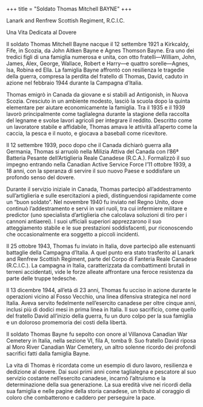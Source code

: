 +++
title = "Soldato Thomas Mitchell BAYNE"
+++

Lanark and Renfrew Scottish Regiment, R.C.I.C.

Una Vita Dedicata al Dovere

Il soldato Thomas Mitchell Bayne nacque il 12 settembre 1921 a Kirkcaldy, Fife, in Scozia, da John Aitken Bayne e Agnes Thomson Bayne. Era uno dei tredici figli di una famiglia numerosa e unita, con otto fratelli—William, John, James, Alex, George, Wallace, Robert e Harry—e quattro sorelle—Agnes, Isa, Robina ed Ella. La famiglia Bayne affrontò con resilienza le tragedie della guerra, compresa la perdita del fratello di Thomas, David, caduto in azione nel febbraio 1944 durante la Campagna d’Italia.

Thomas emigrò in Canada da giovane e si stabilì ad Antigonish, in Nuova Scozia. Cresciuto in un ambiente modesto, lasciò la scuola dopo la quinta elementare per aiutare economicamente la famiglia. Tra il 1935 e il 1939 lavorò principalmente come taglialegna durante la stagione della raccolta del legname e svolse lavori agricoli per integrare il reddito. Descritto come un lavoratore stabile e affidabile, Thomas amava le attività all’aperto come la caccia, la pesca e il nuoto, e giocava a baseball come ricevitore.

Il 12 settembre 1939, poco dopo che il Canada dichiarò guerra alla Germania, Thomas si arruolò nella Milizia Attiva del Canada con l’86ª Batteria Pesante dell’Artiglieria Reale Canadese (R.C.A.). Formalizzò il suo impegno entrando nella Canadian Active Service Force l’11 ottobre 1939, a 18 anni, con la speranza di servire il suo nuovo Paese e soddisfare un profondo senso del dovere.

Durante il servizio iniziale in Canada, Thomas partecipò all’addestramento sull’artiglieria e sulle esercitazioni a piedi, distinguendosi rapidamente come un “buon soldato”. Nel novembre 1940 fu inviato nel Regno Unito, dove continuò l’addestramento e servì in vari ruoli, tra cui infermiere militare e predictor (uno specialista d’artiglieria che calcolava soluzioni di tiro per i cannoni antiaerei). 
I suoi ufficiali superiori apprezzarono il suo atteggiamento stabile e le sue prestazioni soddisfacenti, pur riconoscendo che occasionalmente era soggetto a piccoli incidenti.

Il 25 ottobre 1943, Thomas fu inviato in Italia, dove partecipò alle estenuanti battaglie della Campagna d’Italia. A quel punto era stato trasferito al Lanark and Renfrew Scottish Regiment, parte del Corpo di Fanteria Reale Canadese (R.C.I.C.). La campagna in Italia, caratterizzata da combattimenti brutali in terreni accidentati, vide le forze alleate affrontare una feroce resistenza da parte delle truppe tedesche.

Il 13 dicembre 1944, all’età di 23 anni, Thomas fu ucciso in azione durante le operazioni vicino al Fosso Vecchio, una linea difensiva strategica nel nord Italia. Aveva servito fedelmente nell’esercito canadese per oltre cinque anni, inclusi più di dodici mesi in prima linea in Italia. 
Il suo sacrificio, come quello del fratello David all’inizio della guerra, fu un duro colpo per la sua famiglia e un doloroso promemoria dei costi della libertà.

Il soldato Thomas Bayne fu sepolto con onore al Villanova Canadian War Cemetery in Italia, nella sezione VI, fila A, tomba 9. 
Suo fratello David riposa al Moro River Canadian War Cemetery, un altro solenne ricordo dei profondi sacrifici fatti dalla famiglia Bayne.

La vita di Thomas è ricordata come un esempio di duro lavoro, resilienza e dedizione al dovere. 
Dai suoi primi anni come taglialegna e pescatore al suo servizio costante nell’esercito canadese, incarnò l’altruismo e la determinazione della sua generazione. 
La sua eredità vive nei ricordi della sua famiglia e nelle pagine della storia canadese, un tributo al coraggio di coloro che combatterono e caddero per perseguire la pace.

